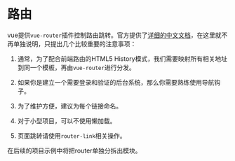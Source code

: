 # 路由

vue提供`vue-router`插件控制路由跳转。官方提供了[详细的中文文档](http://router.vuejs.org/zh-cn/index.html)，在这里就不再单独说明，只提出几个比较重要的注意事项：

1. 通常，为了配合前端路由的HTML5 History模式，我们需要映射所有相关地址到同一个模板，再由`vue-router`进行分发。
2. 如果你是建立一个需要登录和验证的后台系统，那么你需要熟练使用导航钩子。

3. 为了维护方便，建议为每个链接命名。

4. 对于小型项目，可以不使用懒加载。

5. 页面跳转请使用`router-link`相关操作。


在后续的项目示例中将把router单独分拆出模块。

